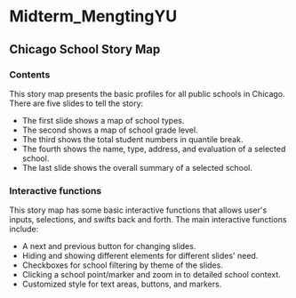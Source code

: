 # Midterm_MengtingYU
## Chicago School Story Map
### Contents
This story map presents the basic profiles for all public schools in Chicago. There are five slides to tell the story:
- The first slide shows a map of school types.
- The second shows a map of school grade level.
- The third shows the total student numbers in quantile break.
- The fourth shows the name, type, address, and evaluation of a selected school.
- The last slide shows the overall summary of a selected school.
### Interactive functions
This story map has some basic interactive functions that allows user's inputs, selections, and swifts back and forth. The main interactive functions include:
- A next and previous button for changing slides.
- Hiding and showing different elements for different slides' need.
- Checkboxes for school filtering by theme of the slides.
- Clicking a school point/marker and zoom in to detailed school context.
- Customized style for text areas, buttons, and markers.
